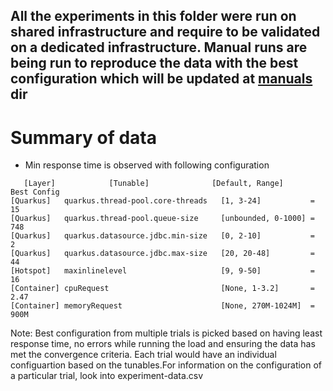 ## All the experiments in this folder were run on shared infrastructure and require to be validated on a dedicated infrastructure. Manual runs are being run to reproduce the data with the best configuration which will be updated at [manuals](/manuals) dir

# Summary of data
- Min response time is observed with following configuration
```
   [Layer]            [Tunable]              [Default, Range]      Best Config
[Quarkus]   quarkus.thread-pool.core-threads   [1, 3-24]           =    15
[Quarkus]   quarkus.thread-pool.queue-size     [unbounded, 0-1000] =   748
[Quarkus]   quarkus.datasource.jdbc.min-size   [0, 2-10]           =     2
[Quarkus]   quarkus.datasource.jdbc.max-size   [20, 20-48]         =    44
[Hotspot]   maxinlinelevel                     [9, 9-50]           =    16
[Container] cpuRequest                         [None, 1-3.2]       =  2.47
[Container] memoryRequest                      [None, 270M-1024M]  =  900M
```

Note: Best configuration from multiple trials is picked based on having least response time, no errors while running the load and ensuring the data has met the convergence criteria.
Each trial would have an individual configuartion based on the tunables.For information on the configuration of a particular trial, look into experiment-data.csv
